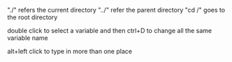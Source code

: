 "./"    refers the current directory
"../"   refer the parent directory 
"cd /"  goes to the root directory


double click to select a variable and then ctrl+D to change all the same variable name 

alt+left click to type in more than one place